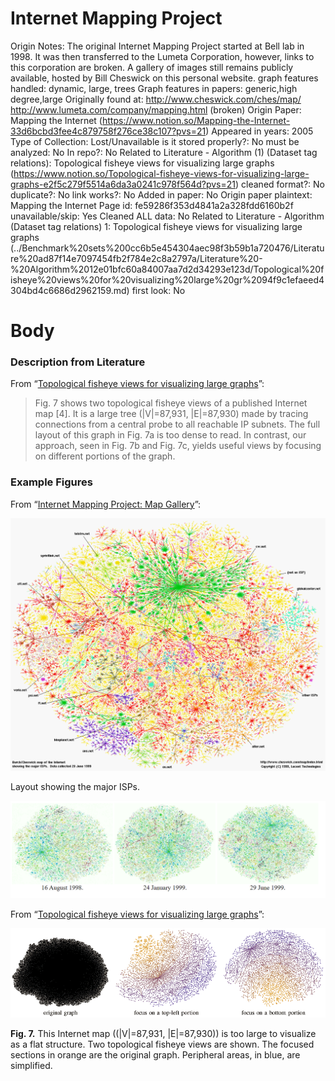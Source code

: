 # Internet Mapping Project

Origin Notes: The original Internet Mapping Project started at Bell lab in 1998. It was then transferred to the Lumeta Corporation, however, links to this corporation are broken.  A gallery of images still remains publicly available, hosted by Bill Cheswick on this personal website. 
graph features handled: dynamic, large, trees
Graph features in papers: generic,high degree,large
Originally found at: http://www.cheswick.com/ches/map/
http://www.lumeta.com/company/mapping.html (broken)
Origin Paper: Mapping the Internet (https://www.notion.so/Mapping-the-Internet-33d6bcbd3fee4c879758f276ce38c107?pvs=21)
Appeared in years: 2005
Type of Collection: Lost/Unavailable
is it stored properly?: No
must be analyzed: No
In repo?: No
Related to Literature - Algorithm (1) (Dataset tag relations): Topological fisheye views for visualizing large graphs (https://www.notion.so/Topological-fisheye-views-for-visualizing-large-graphs-e2f5c279f5514a6da3a0241c978f564d?pvs=21)
cleaned format?: No
duplicate?: No
link works?: No
Added in paper: No
Origin paper plaintext: Mapping the Internet
Page id: fe59286f353d4841a2a328fdd6160b2f
unavailable/skip: Yes
Cleaned ALL data: No
Related to Literature - Algorithm (Dataset tag relations) 1: Topological fisheye views for visualizing large graphs (../Benchmark%20sets%200cc6b5e454304aec98f3b59b1a720476/Literature%20ad87f14e7097454fb2f784e2c8a2797a/Literature%20-%20Algorithm%2012e01bfc60a84007aa7d2d34293e123d/Topological%20fisheye%20views%20for%20visualizing%20large%20gr%2094f9c1efaeed4304bd4c6686d2962159.md)
first look: No

# Body

### Description from Literature

From “[Topological fisheye views for visualizing large graphs](https://doi.org/10.1109/TVCG.2005.66)”:

> Fig. 7 shows two topological fisheye views of a published Internet map [4]. It is a large tree (|V|=87,931, |E|=87,930) made by tracing connections from a central probe to all reachable IP subnets. The full layout of this graph in Fig. 7a is too dense to read. In contrast, our approach, seen in Fig. 7b and Fig. 7c, yields useful views by focusing on different portions of the graph.
> 

### Example Figures

From “[Internet Mapping Project: Map Gallery](http://www.cheswick.com/ches/map/gallery/index.html)”:

![isp-ss.gif](Internet%20Mapping%20Project%20fe59286f353d4841a2a328fdd6160b2f/isp-ss.gif)

Layout showing the major ISPs.

![Untitled](Internet%20Mapping%20Project%20fe59286f353d4841a2a328fdd6160b2f/Untitled.png)

From “[Topological fisheye views for visualizing large graphs](https://doi.org/10.1109/TVCG.2005.66)”:

![Untitled](Internet%20Mapping%20Project%20fe59286f353d4841a2a328fdd6160b2f/Untitled%201.png)

**Fig. 7.** This Internet map ((|V|=87,931, |E|=87,930)) is too large to visualize as a flat structure. Two topological fisheye views are shown. The focused sections in orange are the original graph. Peripheral areas, in blue, are simplified.